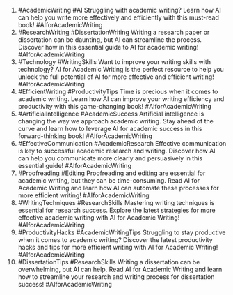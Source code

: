1. #AcademicWriting #AI Struggling with academic writing? Learn how AI can help you write more effectively and efficiently with this must-read book! #AIforAcademicWriting
2. #ResearchWriting #DissertationWriting Writing a research paper or dissertation can be daunting, but AI can streamline the process. Discover how in this essential guide to AI for academic writing! #AIforAcademicWriting
3. #Technology #WritingSkills Want to improve your writing skills with technology? AI for Academic Writing is the perfect resource to help you unlock the full potential of AI for more effective and efficient writing! #AIforAcademicWriting
4. #EfficientWriting #ProductivityTips Time is precious when it comes to academic writing. Learn how AI can improve your writing efficiency and productivity with this game-changing book! #AIforAcademicWriting
5. #ArtificialIntelligence #AcademicSuccess Artificial intelligence is changing the way we approach academic writing. Stay ahead of the curve and learn how to leverage AI for academic success in this forward-thinking book! #AIforAcademicWriting
6. #EffectiveCommunication #AcademicResearch Effective communication is key to successful academic research and writing. Discover how AI can help you communicate more clearly and persuasively in this essential guide! #AIforAcademicWriting
7. #Proofreading #Editing Proofreading and editing are essential for academic writing, but they can be time-consuming. Read AI for Academic Writing and learn how AI can automate these processes for more efficient writing! #AIforAcademicWriting
8. #WritingTechniques #ResearchSkills Mastering writing techniques is essential for research success. Explore the latest strategies for more effective academic writing with AI for Academic Writing! #AIforAcademicWriting
9. #ProductivityHacks #AcademicWritingTips Struggling to stay productive when it comes to academic writing? Discover the latest productivity hacks and tips for more efficient writing with AI for Academic Writing! #AIforAcademicWriting
10. #DissertationTips #ResearchSkills Writing a dissertation can be overwhelming, but AI can help. Read AI for Academic Writing and learn how to streamline your research and writing process for dissertation success! #AIforAcademicWriting
